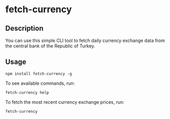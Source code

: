 # fetch-currency

## Description

You can use this simple CLI tool to fetch daily currency exchange data from the central bank of the Republic of Turkey.

## Usage

```
npm install fetch-currency -g
```

To see available commands, run:

```
fetch-currency help
```

To fetch the most recent currency exchange prices, run:

```
fetch-currency
```
